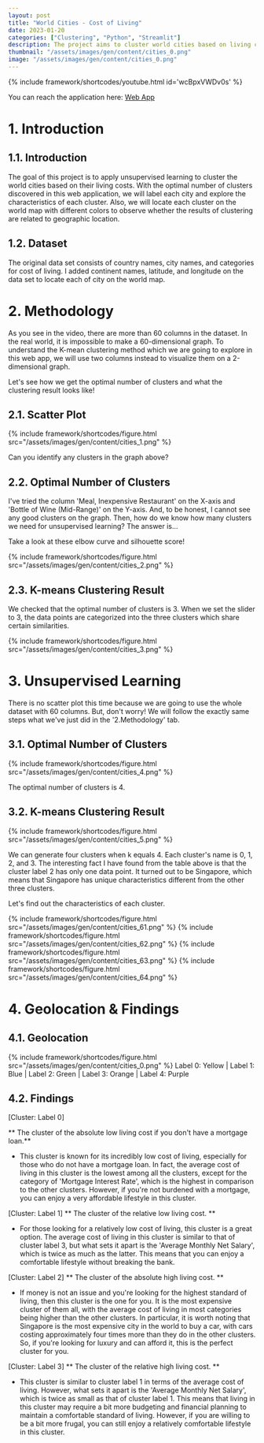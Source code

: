 ```yaml
---
layout: post
title: "World Cities - Cost of Living"
date: 2023-01-20
categories: ["Clustering", "Python", "Streamlit"]
description: The project aims to cluster world cities based on living costs and explore the characteristics of each cluster while observing their geographic location on a world map.
thumbnail: "/assets/images/gen/content/cities_0.png"
image: "/assets/images/gen/content/cities_0.png"
---
```


{% include framework/shortcodes/youtube.html id='wcBpxVWDv0s' %}

You can reach the application here: [Web App](https://yenything-cmse830-ml-project-cmse-ml-prj-rws7mg.streamlit.app/)


# 1. Introduction
## 1.1. Introduction
The goal of this project is to apply unsupervised learning to cluster the world cities based on their living costs. With the optimal number of clusters discovered in this web application, we will label each city and explore the characteristics of each cluster. Also, we will locate each cluster on the world map with different colors to observe whether the results of clustering are related to geographic location.

## 1.2. Dataset
The original data set consists of country names, city names, and categories for cost of living. I added continent names, latitude, and longitude on the data set to locate each of city on the world map.

# 2. Methodology
As you see in the video, there are more than 60 columns in the dataset. In the real world, it is impossible to make a 60-dimensional graph. To understand the K-mean clustering method which we are going to explore in this web app, we will use two columns instead to visualize them on a 2-dimensional graph.

Let's see how we get the optimal number of clusters and what the clustering result looks like!

## 2.1. Scatter Plot

{% include framework/shortcodes/figure.html src="/assets/images/gen/content/cities_1.png" %}

Can you identify any clusters in the graph above?

## 2.2. Optimal Number of Clusters

I've tried the column 'Meal, Inexpensive Restaurant' on the X-axis and 'Bottle of Wine (Mid-Range)' on the Y-axis. And, to be honest, I cannot see any good clusters on the graph. Then, how do we know how many clusters we need for unsupervised learning? The answer is...

Take a look at these elbow curve and silhouette score!

{% include framework/shortcodes/figure.html src="/assets/images/gen/content/cities_2.png" %}

## 2.3. K-means Clustering Result

We checked that the optimal number of clusters is 3. When we set the slider to 3, the data points are categorized into the three clusters which share certain similarities.

{% include framework/shortcodes/figure.html src="/assets/images/gen/content/cities_3.png" %}

# 3. Unsupervised Learning

There is no scatter plot this time because we are going to use the whole dataset with 60 columns. But, don't worry! We will follow the exactly same steps what we've just did in the '2.Methodology' tab.

## 3.1. Optimal Number of Clusters
{% include framework/shortcodes/figure.html src="/assets/images/gen/content/cities_4.png" %}

The optimal number of clusters is 4.

## 3.2. K-means Clustering Result
{% include framework/shortcodes/figure.html src="/assets/images/gen/content/cities_5.png" %}

We can generate four clusters when k equals 4. Each cluster's name is 0, 1, 2, and 3. The interesting fact I have found from the table above is that the cluster label 2 has only one data point. It turned out to be Singapore, which means that Singapore has unique characteristics different from the other three clusters.

Let's find out the characteristics of each cluster.

{% include framework/shortcodes/figure.html src="/assets/images/gen/content/cities_61.png" %}
{% include framework/shortcodes/figure.html src="/assets/images/gen/content/cities_62.png" %}
{% include framework/shortcodes/figure.html src="/assets/images/gen/content/cities_63.png" %}
{% include framework/shortcodes/figure.html src="/assets/images/gen/content/cities_64.png" %}

# 4. Geolocation & Findings
## 4.1. Geolocation
{% include framework/shortcodes/figure.html src="/assets/images/gen/content/cities_0.png" %}
Label 0: Yellow | Label 1: Blue | Label 2: Green | Label 3: Orange | Label 4: Purple 

## 4.2. Findings

[Cluster: Label 0]

** The cluster of the absolute low living cost if you don't have a mortgage loan.**
- This cluster is known for its incredibly low cost of living, especially for those who do not have a mortgage loan. In fact, the average cost of living in this cluster is the lowest among all the clusters, except for the category of 'Mortgage Interest Rate', which is the highest in comparison to the other clusters. However, if you're not burdened with a mortgage, you can enjoy a very affordable lifestyle in this cluster.

[Cluster: Label 1]
** The cluster of the relative low living cost. **
- For those looking for a relatively low cost of living, this cluster is a great option. The average cost of living in this cluster is similar to that of cluster label 3, but what sets it apart is the 'Average Monthly Net Salary', which is twice as much as the latter. This means that you can enjoy a comfortable lifestyle without breaking the bank.

[Cluster: Label 2]
** The cluster of the absolute high living cost. **
- If money is not an issue and you're looking for the highest standard of living, then this cluster is the one for you. It is the most expensive cluster of them all, with the average cost of living in most categories being higher than the other clusters. In particular, it is worth noting that Singapore is the most expensive city in the world to buy a car, with cars costing approximately four times more than they do in the other clusters. So, if you're looking for luxury and can afford it, this is the perfect cluster for you.

[Cluster: Label 3]
** The cluster of the relative high living cost. **
- This cluster is similar to cluster label 1 in terms of the average cost of living. However, what sets it apart is the 'Average Monthly Net Salary', which is twice as small as that of cluster label 1. This means that living in this cluster may require a bit more budgeting and financial planning to maintain a comfortable standard of living. However, if you are willing to be a bit more frugal, you can still enjoy a relatively comfortable lifestyle in this cluster.






